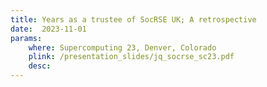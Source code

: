 ```yaml
---
title: Years as a trustee of SocRSE UK; A retrospective
date:  2023-11-01
params:
    where: Supercomputing 23, Denver, Colorado
    plink: /presentation_slides/jq_socrse_sc23.pdf
    desc:
---
```

